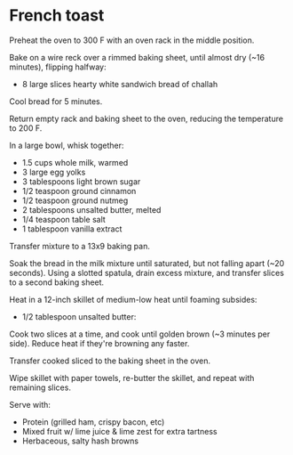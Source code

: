French toast
============

Preheat the oven to 300 F with an oven rack in the middle position.

Bake on a wire reck over a rimmed baking sheet, until almost dry (~16 minutes), flipping halfway:

- 8 large slices hearty white sandwich bread of challah

Cool bread for 5 minutes.

Return empty rack and baking sheet to the oven, reducing the temperature to 200 F.

In a large bowl, whisk together:

- 1.5 cups whole milk, warmed
- 3 large egg yolks
- 3 tablespoons light brown sugar
- 1/2 teaspoon ground cinnamon
- 1/2 teaspoon ground nutmeg
- 2 tablespoons unsalted butter, melted
- 1/4 teaspoon table salt
- 1 tablespoon vanilla extract

Transfer mixture to a 13x9 baking pan.

Soak the bread in the milk mixture until saturated, but not falling apart (~20 seconds).
Using a slotted spatula, drain excess mixture, and transfer slices to a second baking sheet.

Heat in a 12-inch skillet of medium-low heat until foaming subsides:

- 1/2 tablespoon unsalted butter:

Cook two slices at a time, and cook until golden brown (~3 minutes per side). Reduce heat if they're browning any faster.

Transfer cooked sliced to the baking sheet in the oven.

Wipe skillet with paper towels, re-butter the skillet, and repeat with remaining slices.

Serve with:

- Protein (grilled ham, crispy bacon, etc)
- Mixed fruit w/ lime juice & lime zest for extra tartness
- Herbaceous, salty hash browns
